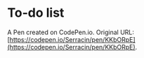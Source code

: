 # To-do list

A Pen created on CodePen.io. Original URL: [https://codepen.io/Serracin/pen/KKbORpE](https://codepen.io/Serracin/pen/KKbORpE).

